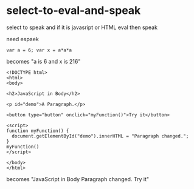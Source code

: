 # select-to-eval-and-speak

select to speak and if it is javasript or HTML eval then speak

need espaek

```
var a = 6; var x = a*a*a
```

becomes "a is 6 and x is 216"

```
<!DOCTYPE html>
<html>
<body>

<h2>JavaScript in Body</h2>

<p id="demo">A Paragraph.</p>

<button type="button" onclick="myFunction()">Try it</button>

<script>
function myFunction() {
  document.getElementById("demo").innerHTML = "Paragraph changed.";
}
myFunction()
</script>

</body>
</html>
```
becomes "JavaScript in Body Paragraph changed. Try it"
